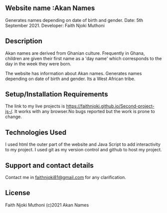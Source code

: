 ## Website name :Akan Names
Generates names depending on date of birth and gender.
Date: 5th September 2021. 
Developer: Faith Njoki Muthoni

## Description
Akan names are derived from Ghanian culture. Frequently in Ghana, children are given their first name as a 'day name' which corresponds to the day in the week they were born.


The website has information about Akan names. Generates names depending on date of birth and gender. Its a  West African tribe.

## Setup/Installation Requirements
The link to my live projects is https://faithnjoki.github.io/Second-project-js-/. It works with any browser.No bugs reported but the work is prone to change.

## Technologies Used
I used html the outer part of the website and Java Script to add interactivity to my project. I used git as my version control and github to host my project.

## Support and contact details
Contact me in faithnjoki81@gmail.com for any clarification.

## License
Faith Njoki Muthoni (c)2021 Akan Names